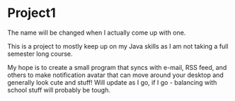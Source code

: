 # Project1

The name will be changed when I actually come up with one. 

This is a project to mostly keep up on my Java skills as I am not taking a full semester long course. 

My hope is to create a small program that syncs with e-mail, RSS feed, and others to make notification avatar that can move around your desktop and generally look cute and stuff! Will update as I go, if I go - balancing with school stuff will probably be tough.
